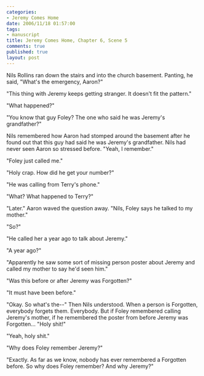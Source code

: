 ```yaml
--- 
categories: 
- Jeremy Comes Home
date: 2006/11/18 01:57:00
tags: 
- manuscript
title: Jeremy Comes Home, Chapter 6, Scene 5
comments: true
published: true
layout: post
---
```


Nils Rollins ran down the stairs and into the church basement.  Panting, he said, "What's the emergency, Aaron?"

"This thing with Jeremy keeps getting stranger.  It doesn't fit the pattern."

"What happened?"

"You know that guy Foley?  The one who said he was Jeremy's grandfather?"

Nils remembered how Aaron had stomped around the basement after he found out that this guy had said he was Jeremy's grandfather.  Nils had never seen Aaron so stressed before.  "Yeah, I remember."

"Foley just called me."

"Holy crap.  How did he get your number?"

"He was calling from Terry's phone."

"What?  What happened to Terry?"

"Later."  Aaron waved the question away.  "Nils, Foley says he talked to my mother."

"So?"

"He called her a year ago to talk about Jeremy."

"A year ago?"

"Apparently he saw some sort of missing person poster about Jeremy and called my mother to say he'd seen him."

"Was this before or after Jeremy was Forgotten?"

"It must have been before."

"Okay.  So what's the--"  Then Nils understood.  When a person is Forgotten, everybody forgets them.  Everybody.  But if Foley remembered calling Jeremy's mother, if he remembered the poster from before Jeremy was Forgotten...  "Holy shit!"

"Yeah, holy shit."

"Why does Foley remember Jeremy?"

"Exactly.  As far as we know, nobody has ever remembered a Forgotten before.  So why does Foley remember?  And why Jeremy?"
